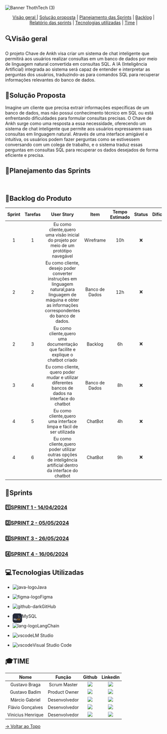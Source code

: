
<span id="topo">
    
![Banner ThothTech (3)](https://github.com/gubasssss/ThothTech-2/assets/144804990/05bbc6e6-034a-4dd3-ab9c-1df604387ac7)

<p align="center">
    <a href="#visao"> Visão geral </a> | 
    <a href="#solucao">Solução proposta</a> |
    <a href="#pj">Planejamento das Sprints</a> |  
    <a href="#backlog">Backlog</a> | 
    <a href="#sprint">Relatório das sprints</a> | 
    <a href="#tecnologia">Tecnologias utilizadas</a> | 
    <a href="#time">Time</a> | 

 

    
</p>
<span id="visao">
    
<h2 aling="center"> 🔍Visão geral </h2>

   
 O projeto Chave de Ankh visa criar um sistema de chat inteligente que permitirá aos usuários realizar consultas em um banco de dados por meio de linguagem natural convertida em consultas SQL. A IA (Inteligência Artificial) integrada ao sistema será capaz de entender e interpretar as perguntas dos usuários, traduzindo-as para comandos SQL para recuperar informações relevantes do banco de dados.

 
<span id="solucao">
    
<h2 aling="center">🎯Solução Proposta </h2>

 Imagine um cliente que precisa extrair informações específicas de um banco de dados, mas não possui conhecimento técnico em SQL ou está enfrentando dificuldades para formular consultas precisas. O Chave de Ankh surge como uma resposta a essa necessidade, oferecendo um sistema de chat inteligente que permite aos usuários expressarem suas consultas em linguagem natural. Através de uma interface amigável e intuitiva, os usuários podem fazer perguntas como se estivessem conversando com um colega de trabalho, e o sistema traduz essas perguntas em consultas SQL para recuperar os dados desejados de forma eficiente e precisa.
<span id="pj">
    
<h2 aling="center"> 🧩Planejamento das Sprints </h2>
 

  <img src=""/>

    
</p>
<span id="backlog">


<h2 aling="center">📃Backlog do Produto </h2>

| Sprint | Tarefas |  User Story   | Item |  Tempo Estimado   | Status   | Dificuldade | 
| :----: | :----: | :----: | :----: | :----: | :----: | :----: |
| 1 | 1 |Eu como cliente,quero uma visão inicial do projeto por meio de um protótipo navegável | Wireframe |10h |  ❌    | 5 |
| 2 | 2 | Eu como cliente, desejo poder converter instruções em linguagem natural,para linguagem de máquina e obter as informações correspondentes do banco de dados. | Banco de Dados | 12h | ❌| 7 |
| 2 | 3 |Eu como cliente,quero uma documentação que facilite e explique o chatbot criado| Backlog | 6h | ❌   | 4 |
| 3 | 4 | Eu como cliente,	quero poder mudar e utilizar diferentes bancos de dados na interface do chatbot | Banco de Dados | 8h | ❌   | 8 |
| 4 | 5 | Eu como cliente,quero uma interface limpa e fácil de ser utilizada | ChatBot   | 4h | ❌  | 6 |
| 4 | 6 | Eu como cliente,quero poder utilizar outras opções de inteligência artificial dentro da interface do chatbot | ChatBot   | 9h| ❌          |9 |


<span id="sprint">
    
## 🧷Sprints


 
 ### <a href="./Relatórios/Sprint 1.md">1️⃣SPRINT 1 - 14/04/2024</a>

 ### <a href="./Relatórios/Sprint 2.md">2️⃣SPRINT 2 - 05/05/2024</a>

 ### <a href="./Relatórios/Sprint 3.md">3️⃣SPRINT 3 - 26/05/2024</a>

 ### <a href="./Relatórios/Sprint 4.md">4️⃣SPRINT 4 - 16/06/2024</a>


<span id="tecnologia">
    
<h2 aling="center"> 💻Tecnologias Utilizadas</h2>



* <p>
      <img align="left" title="java-logo" height="30px" src="https://github.com/gubasssss/ThothTech-2/blob/main/Chave%20de%20Ankh/static/java-logo.png"/>
   Java 
 </p>

 * <p>
       <img align="left" title="figma-logo" height="30px" src="https://user-images.githubusercontent.com/76211125/227502784-c94d5e2d-2e39-449b-ba85-053b9106b979.png"/>  Figma 
 </p>

 * <p>
      <img align="left" title="github-dark" height="30px" src="https://user-images.githubusercontent.com/76211125/227561942-1503fb74-eb8e-41d1-936e-bf22bc2d70eb.png#gh-dark-mode-only"/>
     GitHub 
 </p>

 * <p>
    <img align="left" title="vscode" height="30px" src="https://github.com/tandpfun/skill-icons/raw/main/icons/MySQL-Dark.svg"/>
   MySQL 
 </p>

 * <p>
   <img align="left" title="lang-logo" height="30px" src="https://github.com/gubasssss/ThothTech-2/blob/main/Chave%20de%20Ankh/static/lang-logo.png"/>
   LangChain
 </p>

 * <p>
    <img align="left" title="vscode" height="30px" src="https://camo.githubusercontent.com/d1f8b9902e03d83c107b07a7194886dec1176f748afa6eeb425023ef0a4a6642/68747470733a2f2f6c6d73747564696f2e61692f6173736574732f616e64726f69642d6368726f6d652d353132783531322e706e67"/>
   LM Studio 
 </p>

 * <p>
   <img align="left" title="vscode" height="30px" src="https://user-images.githubusercontent.com/76211125/227505063-5839c5e0-9524-41ff-9d24-ce6cbaf217a6.png"/>
   Visual Studio Code 
 </p>
    
## 🎓TIME
<span id="time" width="100%" height="auto">


|      Nome      |    Função       |                            Github                             |                           Linkedin                           |
| :--------------: | :-----------: | :----------------------------------------------------------: | :----------------------------------------------------------: |
| Gustavo Braga  | Scrum Master  | [<img src="https://img.shields.io/badge/GitHub-100000?style=for-the-badge&logo=github&logoColor=white">](https://github.com/HenryBRG)| [<img src="https://img.shields.io/badge/LinkedIn-0077B5?style=for-the-badge&logo=linkedin&logoColor=white">](https://www.linkedin.com/in/gustavo-henrique-braga-b92544252/)|
|Gustavo Badim | Product Owner|[<img src="https://img.shields.io/badge/GitHub-100000?style=for-the-badge&logo=github&logoColor=white">](https://github.com/gubasssss) |[<img src="https://img.shields.io/badge/LinkedIn-0077B5?style=for-the-badge&logo=linkedin&logoColor=white">](https://www.linkedin.com/in/gustavo-badim-8538b7285)
|   Márcio Gabriel   | Desenvolvedor | [<img src="https://img.shields.io/badge/GitHub-100000?style=for-the-badge&logo=github&logoColor=white">](https://github.com/Porisso90) | [<img src="https://img.shields.io/badge/LinkedIn-0077B5?style=for-the-badge&logo=linkedin&logoColor=white">](https://www.linkedin.com/in/m%C3%A1rcio-gabriel-426b0527b/)|
|Flávio Gonçalves | Desenvolvedor |[<img src="https://img.shields.io/badge/GitHub-100000?style=for-the-badge&logo=github&logoColor=white">](https://github.com/flaviogcunha)|[<img src="https://img.shields.io/badge/LinkedIn-0077B5?style=for-the-badge&logo=linkedin&logoColor=white">](https://www.linkedin.com/in/flavio-gon%C3%A7alves-21aa91261/)|
| Vinicius Henrique| Desenvolvedor | [<img src="https://img.shields.io/badge/GitHub-100000?style=for-the-badge&logo=github&logoColor=white">](https://github.com/Subinoonibus) | [<img src="https://img.shields.io/badge/LinkedIn-0077B5?style=for-the-badge&logo=linkedin&logoColor=white">](https://www.linkedin.com/in/vin%C3%ADcius-henrique-souza-4085b1226/) |

  
<a href="#topo">→ Voltar ao Topo </a>
>






